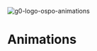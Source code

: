 ![g0-logo-ospo-animations](https://github.com/g0-ospo/animations/assets/2083085/75f2dc58-80c0-4bd0-91c0-c8d7cf9b0078)

# Animations
